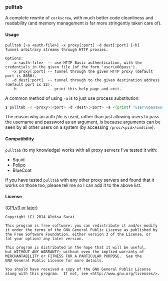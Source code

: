 ### pulltab ###
A complete rewrite of `corkscrew`, with much better code cleanliness and
readability (and memory management is far more stringently taken care of).

#### Usage ####
```
pulltab [-a <auth-file>] -x proxy[:port] -d dest[:port] [-h]
Tunnel arbitrary streams through HTTP proxies.

Options:
   -a <auth-file>  -- use HTTP Basic authentication, with the credentials in the given file (of the form 'user\x00pass').
   -x proxy[:port] -- tunnel through the given HTTP proxy (default port is 8080).
   -d dest[:port]  -- tunnel through to the given destination address (default port is 22).
   -h              -- print this help page and exit.
```

A common method of using `-a` is to just use process substitution:
```bash
$ pulltab -x <proxy>:<port> -d <dest>:<port> -a <(printf "user\0password")
```

The reason why an auth *file* is used, rather than just allowing users to pass
the username and password as an argument, is because arguments can be seen by
all other users on a system (by accessing `/proc/<pid>/cmdline`).

#### Compatibility ####
`pulltab` (to my knowledge) works with all proxy servers I've tested it with:

* Squid
* Polipo
* BlueCoat

If you have tested `pulltab` with any other proxy servers and found that it
works on those too, please tell me so I can add it to the above list.

#### License ####

([GPLv3 or later](https://www.gnu.org/licenses/gpl-3.0.en.html))

```
Copyright (C) 2014 Aleksa Sarai

This program is free software: you can redistribute it and/or modify
it under the terms of the GNU General Public License as published by
the Free Software Foundation, either version 3 of the License, or
(at your option) any later version.

This program is distributed in the hope that it will be useful,
but WITHOUT ANY WARRANTY; without even the implied warranty of
MERCHANTABILITY or FITNESS FOR A PARTICULAR PURPOSE.  See the
GNU General Public License for more details.

You should have received a copy of the GNU General Public License
along with this program.  If not, see <http://www.gnu.org/licenses/>.
```
